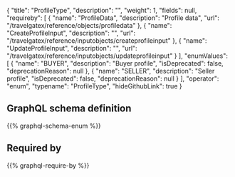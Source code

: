 {
  "title": "ProfileType",
  "description": "",
  "weight": 1,
  "fields": null,
  "requireby": [
    {
      "name": "ProfileData",
      "description": "Profile data",
      "url": "/travelgatex/reference/objects/profiledata"
    },
    {
      "name": "CreateProfileInput",
      "description": "",
      "url": "/travelgatex/reference/inputobjects/createprofileinput"
    },
    {
      "name": "UpdateProfileInput",
      "description": "",
      "url": "/travelgatex/reference/inputobjects/updateprofileinput"
    }
  ],
  "enumValues": [
    {
      "name": "BUYER",
      "description": "Buyer profile",
      "isDeprecated": false,
      "deprecationReason": null
    },
    {
      "name": "SELLER",
      "description": "Seller profile",
      "isDeprecated": false,
      "deprecationReason": null
    }
  ],
  "operator": "enum",
  "typename": "ProfileType",
  "hideGithubLink": true
}
## GraphQL schema definition

{{% graphql-schema-enum %}}

## Required by

{{% graphql-require-by %}}
